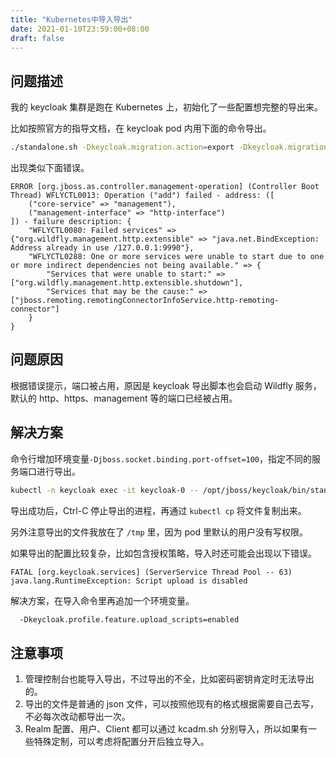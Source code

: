 ```yaml
---
title: "Kubernetes中导入导出"
date: 2021-01-10T23:59:00+08:00
draft: false
---
```


## 问题描述

我的 keycloak 集群是跑在 Kubernetes 上，初始化了一些配置想完整的导出来。

比如按照官方的指导文档，在 keycloak pod 内用下面的命令导出。

```bash
./standalone.sh -Dkeycloak.migration.action=export -Dkeycloak.migration.provider=singleFile -Dkeycloak.migration.file=keycloak-export.json
```

出现类似下面错误。

```log
ERROR [org.jboss.as.controller.management-operation] (Controller Boot Thread) WFLYCTL0013: Operation ("add") failed - address: ([
    ("core-service" => "management"),
    ("management-interface" => "http-interface")
]) - failure description: {
    "WFLYCTL0080: Failed services" => {"org.wildfly.management.http.extensible" => "java.net.BindException: Address already in use /127.0.0.1:9990"},
    "WFLYCTL0288: One or more services were unable to start due to one or more indirect dependencies not being available." => {
        "Services that were unable to start:" => ["org.wildfly.management.http.extensible.shutdown"],
        "Services that may be the cause:" => ["jboss.remoting.remotingConnectorInfoService.http-remoting-connector"]
    }
}
```

## 问题原因

根据错误提示，端口被占用，原因是 keycloak 导出脚本也会启动 Wildfly 服务，默认的 http、https、management 等的端口已经被占用。

## 解决方案

命令行增加环境变量`-Djboss.socket.binding.port-offset=100`，指定不同的服务端口进行导出。

```bash
kubectl -n keycloak exec -it keycloak-0 -- /opt/jboss/keycloak/bin/standalone.sh -Djboss.socket.binding.port-offset=100 -Dkeycloak.migration.action=export -Dkeycloak.migration.provider=dir -Dkeycloak.migration.dir=/tmp
```

导出成功后，Ctrl-C 停止导出的进程，再通过 `kubectl cp` 将文件复制出来。

另外注意导出的文件我放在了 `/tmp` 里，因为 pod 里默认的用户没有写权限。

如果导出的配置比较复杂，比如包含授权策略，导入时还可能会出现以下错误。

```log
FATAL [org.keycloak.services] (ServerService Thread Pool -- 63) java.lang.RuntimeException: Script upload is disabled
```

解决方案，在导入命令里再追加一个环境变量。

```bash
  -Dkeycloak.profile.feature.upload_scripts=enabled
```

## 注意事项

1. 管理控制台也能导入导出，不过导出的不全，比如密码密钥肯定时无法导出的。
2. 导出的文件是普通的 json 文件，可以按照他现有的格式根据需要自己去写，不必每次改动都导出一次。
3. Realm 配置、用户、Client 都可以通过 kcadm.sh 分别导入，所以如果有一些特殊定制，可以考虑将配置分开后独立导入。
